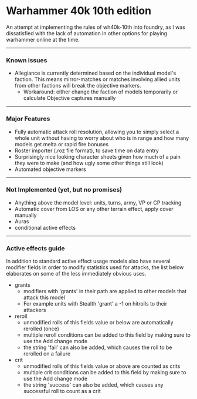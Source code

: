 # Warhammer 40k 10th edition

An attempt at implementing the rules of wh40k-10th into foundry, as I was dissatisfied with the lack of automation in other options for playing warhammer online at the time.

---
### Known issues

- Allegiance is currently determined based on the individual model's faction. This means mirror-matches or matches involving allied units from other factions will break the objective markers.
  - Workaround: either change the faction of models temporarily or calculate Objective captures manually

---
### Major Features

- Fully automatic attack roll resolution, allowing you to simply select a whole unit without having to worry about who is in range and how many models get melta or rapid fire bonuses
- Roster importer (.roz file format), to save time on data entry
- Surprisingly nice looking character sheets given how much of a pain they were to make (and how ugly some other things still look)
- Automated objective markers
---
### Not Implemented (yet, but no promises)

- Anything above the model level: units, turns, army, VP or CP tracking
- Automatic cover from LOS or any other terrain effect, apply cover manually 
- Auras
- conditional active effects

---
### Active effects guide
In addition to standard active effect usage models also have several modifier fields in order to modify statistics used for attacks, the list below elaborates on some of the less immediately obvious uses.

- grants
  - modifiers with 'grants' in their path are applied to other models that attack this model
  - For example units with Stealth 'grant' a -1 on hitrolls to their attackers
- reroll
  - unmodified rolls of this fields value or below are automatically rerolled (once)
  - multiple reroll conditions can be added to this field by making sure to use the Add change mode
  - the string 'fail' can also be added, which causes the roll to be rerolled on a failure
- crit
  - unmodified rolls of this fields value or above are counted as crits
  - multiple crit conditions can be added to this field by making sure to use the Add change mode
  - the string 'success' can also be added, which causes any successful roll to count as a crit